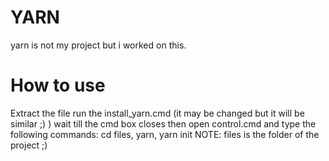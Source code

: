 # YARN
yarn is not my project but i worked on this.

# How to use
 Extract the file
 run the install_yarn.cmd (it may be changed but it will be similar ;) )
 wait till the cmd box closes
 then open control.cmd and type the following commands:
 cd files,
 yarn,
 yarn init                                                                                                                                                                           NOTE: files is the folder of the project ;)
 
